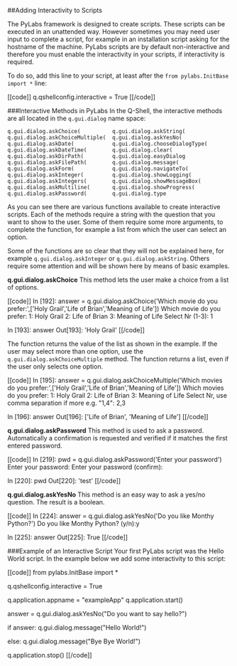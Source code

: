 ##Adding Interactivity to Scripts

The PyLabs framework is designed to create scripts. These scripts can be executed in an unattended way. However sometimes you may need user input to complete a script, for example in an installation script asking for the hostname of the machine.
PyLabs scripts are by default non-interactive and therefore you must enable the interactivity in your scripts, if interactivity is required.

To do so, add this line to your script, at least after the `from pylabs.InitBase import *` line:

[[code]]
q.qshellconfig.interactive = True
[[/code]]


###Interactive Methods in PyLabs
In the Q-Shell, the interactive methods are all located in the `q.gui.dialog` name space:

    q.gui.dialog.askChoice(          q.gui.dialog.askString(
    q.gui.dialog.askChoiceMultiple(  q.gui.dialog.askYesNo(
    q.gui.dialog.askDate(            q.gui.dialog.chooseDialogType(
    q.gui.dialog.askDateTime(        q.gui.dialog.clear(
    q.gui.dialog.askDirPath(         q.gui.dialog.easyDialog
    q.gui.dialog.askFilePath(        q.gui.dialog.message(
    q.gui.dialog.askForm(            q.gui.dialog.navigateTo(
    q.gui.dialog.askInteger(         q.gui.dialog.showLogging(
    q.gui.dialog.askIntegers(        q.gui.dialog.showMessageBox(
    q.gui.dialog.askMultiline(       q.gui.dialog.showProgress(
    q.gui.dialog.askPassword(        q.gui.dialog.type
    
As you can see there are various functions available to create interactive scripts. 
Each of the methods require a string with the question that you want to show to the user. Some of them require some more arguments, to complete the function, for example a list from which the user can select an option.

Some of the functions are so clear that they will not be explained here, for example `q.gui.dialog.askInteger` or `q.gui.dialog.askString`. Others require some attention and will be shown here by means of basic examples.

**q.gui.dialog.askChoice**
This method lets the user make a choice from a list of options.

[[code]]
In [192]: answer = q.gui.dialog.askChoice('Which movie do you prefer:',['Holy Grail','Life of Brian','Meaning of Life'])
 Which movie do you prefer:
    1: Holy Grail
    2: Life of Brian
    3: Meaning of Life
    Select Nr (1-3): 1

In [193]: answer
Out[193]: 'Holy Grail'
[[/code]]

The function returns the value of the list as shown in the example.
If the user may select more than one option, use the `q.gui.dialog.askChoiceMultiple` method. The function returns a list, even if the user only selects one option.

[[code]]
In [195]: answer = q.gui.dialog.askChoiceMultiple('Which movies do you prefer:',['Holy Grail','Life of Brian','Meaning of Life'])
 Which movies do you prefer:
    1: Holy Grail
    2: Life of Brian
    3: Meaning of Life
    Select Nr, use comma separation if more e.g. "1,4": 2,3

In [196]: answer
Out[196]: ['Life of Brian', 'Meaning of Life']
[[/code]]

**q.gui.dialog.askPassword**
This method is used to ask a password. Automatically a confirmation is requested and verified if it matches the first entered password. 

[[code]]
In [219]: pwd = q.gui.dialog.askPassword('Enter your password')
Enter your password: 
Enter your password (confirm): 

In [220]: pwd
Out[220]: 'test'
[[/code]]

**q.gui.dialog.askYesNo**
This method is an easy way to ask a yes/no question. The result is a boolean.

[[code]]
In [224]: answer = q.gui.dialog.askYesNo('Do you like Monthy Python?')
Do you like Monthy Python? (y/n):y

In [225]: answer
Out[225]: True
[[/code]] 


###Example of an Interactive Script
Your first PyLabs script was the Hello World script. In the example below we add some interactivity to this script:

[[code]]
from pylabs.InitBase import *

q.qshellconfig.interactive = True
 
q.application.appname = "exampleApp"
q.application.start()

answer = q.gui.dialog.askYesNo("Do you want to say hello?")
 
if answer:
    q.gui.dialog.message("Hello World!")
 
else:
    q.gui.dialog.message("Bye Bye World!")
 
q.application.stop()
[[/code]]
